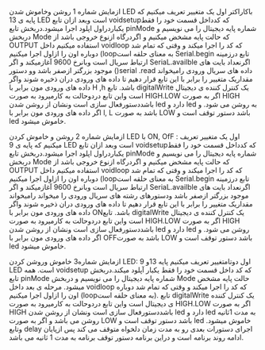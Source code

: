 ازمایش شماره 1 روشن وخاموش شدن LED باکاراکتر
   اول یک متغییر تعریف میکنیم که پایه ی 13 LED است وبعد ازان تابع voidsetupکه کدداخل قسمت خود را فقط یکباردراول اپلود اجرا میشود.دربخش تابع pinMode شماره پایه دیجیتال را می نویسیم و دربخش Mode که حالت پایه مشخض میکنیم و اگردرگاه ازنوع خروجی باشد از OUTPUT استفاده میکنیم داخل voidloop که کد را اجرا میکند و وقتی که تمام شد دوباره اون را ازاول اجرا میکنیم (loopبه معنای حلقه است Serial.begin تابع درزمینه ارتباط سریال است وبانرخ 9600 آغازمیکند و اگر SeriaL.availble اگرنعداد بایت های موجود بزرگتر ازصفر باشد وو دستور ()serial .read
   داده های سریال ورودی رامیخواند مقداریک متغییر را برابر با این تابع قرار دهیم تا داده های ورودی دران ذخیره شوند  واگر داده های ورودی مون برابر با H ,h باشد. تابع digitalWrite یک کنترل کننده ی دیجیتال است واین تابع دردوحالت به کارمیرود به صورت HIGH.LOW اگر به صورت HIGH باشددستورفعال سازی است ونشان از روشن شدن led دارد و led به  روشن می شود. و اگر داده های ورودی مون برابر با l, L باشد به صورت LOW باشد دستور توقف است و led خاموش میشود.

   ازمایش شماره 2 روشن و خاموش کردن LED با ON, OfF :
اول یک متغییر تعریف میکنیم که پایه ی 9 LED است وبعد ازان تابع voidsetupکه کدداخل قسمت خود را فقط یکباردراول اپلود اجرا میشود.دربخش تابع pinMode شماره پایه دیجیتال را می نویسیم و دربخش Mode که حالت پایه مشخض میکنیم و اگردرگاه ازنوع خروجی باشد از OUTPUT استفاده میکنیم داخل voidloop که کد را اجرا میکند و وقتی که تمام شد دوباره اون را ازاول اجرا میکنیم (loopبه معنای حلقه است Serial.begin تابع درزمینه ارتباط سریال است وبانرخ 9600 آغازمیکند و اگر SeriaL.availble اگرنعداد بایت های موجود بزرگتر ازصفر باشد ودستورهای رشته های سریال ورودی را میخواند رامیخواند مقداریک متغییر را برابر با این تابع قرار دهیم تا داده های ورودی دران ذخیره شوند  واگر داده های ورودی مون برابر با ONباشد. تابع digitalWrite یک کنترل کننده ی دیجیتال است واین تابع دردوحالت به کارمیرود به صورت HIGH.LOW اگر به صورت HIGH باشددستورفعال سازی است ونشان از روشن شدن led دارد و led روشن می شود. و اگر داده های ورودی مون برابر با OFFباشد به صورت LOW باشد دستور توقف است و led خاموش میشود.
   
   ازمایش شماره3 خاموش وروشن کردن LED:
   اول دوتامتغییر تعریف میکنیم پایه 13و 9 LED است. همه voidsetup که کد داخل قسمت خود را فقط یکبار آپلود میکند.دربخش تابع pinMode شماره پایه دیجیتال را می نویسیم و دربخش Mode حالت پایه مشخض میشود. مرحله ی بعد داخل voidloop که کد را اجرا میکند و وقتی که تمام شد دوباره اون را ازاول اجرا میکنیم (loopبه معنای حلقه است). تابع digitalWrite یک کنترل کننده ی دیجیتال است واین تابع دردوحالت به کارمیرود به صورت HIGH.LOW اگر به صورت HIGH باشددستورفعال سازی است ونشان از روشن شدن led دارد و led به مدت 1ثانیه روشن می باشد و اگر به صورت LOW باشد دستور توقف است و led خاموش میشود. وتابع delay اجرای دستورات بعدی رو به مدت زمان دلخواه متوقف می کند پس ازپایان ادامه روند برنامه است و دراین برنامه دستور توقف برنامه به مدت 1 ثانیه می باشد.
   
